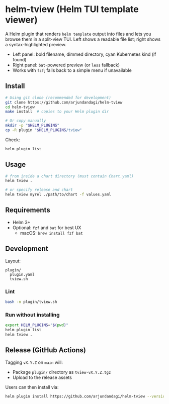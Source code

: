 # helm-tview (Helm TUI template viewer)

A Helm plugin that renders `helm template` output into files and lets you browse them in a split-view TUI. Left shows a readable file list; right shows a syntax-highlighted preview.

- Left panel: bold filename, dimmed directory, cyan Kubernetes kind (if found)
- Right panel: `bat`-powered preview (or `less` fallback)
- Works with `fzf`; falls back to a simple menu if unavailable

## Install

```bash
# Using git clone (recommended for development)
git clone https://github.com/arjundandagi/helm-tview
cd helm-tview
make install  # copies to your Helm plugin dir

# Or copy manually
mkdir -p "$HELM_PLUGINS"
cp -R plugin "$HELM_PLUGINS/tview"
```

Check:
```bash
helm plugin list
```

## Usage

```bash
# from inside a chart directory (must contain Chart.yaml)
helm tview .

# or specify release and chart
helm tview myrel ./path/to/chart -f values.yaml
```

## Requirements

- Helm 3+
- Optional: `fzf` and `bat` for best UX
  - macOS: `brew install fzf bat`

## Development

Layout:
```
plugin/
  plugin.yaml
  tview.sh
```

### Lint
```bash
bash -n plugin/tview.sh
```

### Run without installing
```bash
export HELM_PLUGINS="$(pwd)"
helm plugin list
helm tview .
```

## Release (GitHub Actions)

Tagging `vX.Y.Z` on `main` will:
- Package `plugin/` directory as `tview-vX.Y.Z.tgz`
- Upload to the release assets

Users can then install via:
```bash
helm plugin install https://github.com/arjundandagi/helm-tview --version vX.Y.Z
```
